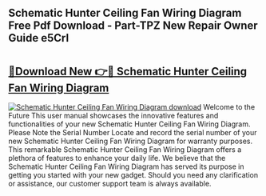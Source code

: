 ## Schematic Hunter Ceiling Fan Wiring Diagram Free Pdf Download - Part-TPZ New Repair Owner Guide e5Crl

# <h2><a href="http://dfmf6b.blite.top/?on=Schematic+Hunter+Ceiling+Fan+Wiring+Diagram">🔗Download New 👉🔴 Schematic Hunter Ceiling Fan Wiring Diagram</a></h2>

[![Schematic Hunter Ceiling Fan Wiring Diagram download](https://i.imgur.com/lujVjoI.png)](http://dfmf6b.blite.top/?on=Schematic+Hunter+Ceiling+Fan+Wiring+Diagram)
Welcome to the Future This user manual showcases the innovative features and functionalities of your new Schematic Hunter Ceiling Fan Wiring Diagram. Please Note the Serial Number Locate and record the serial number of your new Schematic Hunter Ceiling Fan Wiring Diagram for warranty purposes. This remarkable Schematic Hunter Ceiling Fan Wiring Diagram offers a plethora of features to enhance your daily life. We believe that the Schematic Hunter Ceiling Fan Wiring Diagram has served its purpose in getting you started with your new gadget. Should you need any clarification or assistance, our customer support team is always available.
